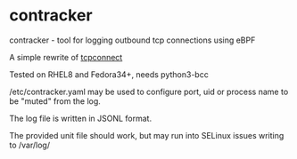 # contracker
contracker - tool for logging outbound tcp connections using eBPF

A simple rewrite of [tcpconnect](https://www.brendangregg.com/blog/2015-10-31/tcpconnect-tcpaccept-bcc.html)

Tested on RHEL8 and Fedora34+, needs python3-bcc

/etc/contracker.yaml may be used to configure port, uid or process name to be "muted" from the log.

The log file is written in JSONL format.

The provided unit file should work, but may run into SELinux issues writing to /var/log/

